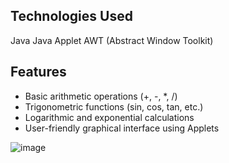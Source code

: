 ## Technologies Used
Java
Java Applet
AWT (Abstract Window Toolkit)

## Features
- Basic arithmetic operations (+, -, *, /)
- Trigonometric functions (sin, cos, tan, etc.)
- Logarithmic and exponential calculations
- User-friendly graphical interface using Applets

![image](https://github.com/user-attachments/assets/e491e24b-d66d-42ab-83fa-49f0cf1cb20f)
